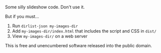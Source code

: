 Some silly slideshow code. Don't use it.

But if you must...

1. Run `dirlist-json my-images-dir`
1. Add `my-images-dir/index.html` that includes the script and CSS in `dist/`
1. View `my-images-dir/` on a web server

This is free and unencumbered software released into the public domain.
